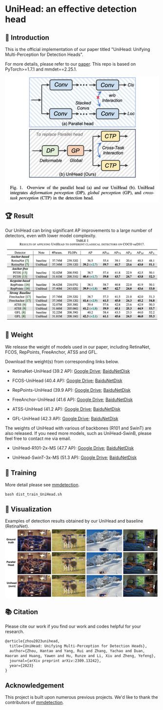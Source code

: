 # UniHead: an effective detection head

## :loudspeaker: Introduction
This is the official implementation of our paper titled "UniHead: Unifying Multi-Perception for Detection
Heads".

For more details, please refer to our [paper](https://arxiv.org/pdf/2309.13242.pdf). This repo is based on PyTorch>=1.7.1 and mmdet==2.25.1.

<img src="resources/Overview.png">

## :trophy: Result
Our UniHead can bring significant AP improvements to a large number of detectors, even with lower model complexity.
<img src="resources/UniHead_performance.png">

## :open_file_folder: Weight
We release the weight of models used in our paper, including RetinaNet, FCOS, RepPoints, FreeAnchor, ATSS and GFL.  

Download the weight(s) from corresponding links below.
 - RetinaNet-UniHead (39.2 AP): [Google Drive](https://drive.google.com/file/d/1iouS_uP0O6h39ZLafJhxw9CzZnPAasD3/view?usp=drive_link); [BaiduNetDisk](https://pan.baidu.com/s/1kNz784AJa57VpyTbs-fEXw?pwd=hrzu)

  - FCOS-UniHead (40.4 AP): [Google Drive](https://drive.google.com/file/d/1UNzChmpBffOHwbXZDCaz8ou3Oz_WPgY2/view?usp=drive_link); [BaiduNetDisk](https://pan.baidu.com/s/1gBsxBDIdlcbkI7-gptd51Q?pwd=jieu)

  - RepPoints-UniHead (39.9 AP): [Google Drive](https://drive.google.com/file/d/1I8whN9bz3412zj90qdyGF8LYH0mgZ4Sl/view?usp=drive_link); [BaiduNetDisk](https://pan.baidu.com/s/1NGCsISSRVieC0TfKTL196w?pwd=2t2c)

  - FreeAnchor-UniHead (41.6 AP): [Google Drive](https://drive.google.com/file/d/1Vz5OBrrZHgpLZVw_uQjPsJOLmIAihIRb/view?usp=drive_link); [BaiduNetDisk](https://pan.baidu.com/s/1D4E35grbOB-Za7pnj_jr3Q?pwd=9vsf)

  - ATSS-UniHead (41.2 AP): [Google Drive](https://drive.google.com/file/d/1v9Nq0uJQ_cAyeZZ6_YQm5NYko5AVaLMT/view?usp=drive_link); [BaiduNetDisk](https://pan.baidu.com/s/16n_vF9l5eFSPaW4PaPJ2dg?pwd=p3wi)

  - GFL-UniHead (42.3 AP): [Google Drive](https://drive.google.com/file/d/1W_Qjbt5c1DS-LpyHIyHpBV-dPu-fESyq/view?usp=drive_link); [BaiduNetDisk](https://pan.baidu.com/s/1-dFLWBPuxzW8pyFcmRQn_A?pwd=2m5g)

The weights of UniHead with various of backbones (R101 and SwinT) are also released. If you need more models, such as UniHead-SwinB, please feel free to contact me via email.

  - UniHead-R101-2x-MS (47.7 AP): [Google Drive](https://drive.google.com/file/d/1yxLkTc-JZqTf7X3EHDZxr6D_EaiKdFch/view?usp=drive_link); [BaiduNetDisk](https://pan.baidu.com/s/1Ph2zoXntVQjk93apjqTDgw?pwd=t5pj)

  - UniHead-SwinT-3x-MS (51.3 AP): [Google Drive](https://drive.google.com/file/d/16r_l8qkIJXYmlizI-qfqyoERYyeAExnG/view?usp=drive_link); [BaiduNetDisk](https://pan.baidu.com/s/1F1-McR4axFIIy-3Zsvalrw?pwd=wbtj)

## 🚀 Training
More detail please see [mmdetection](https://github.com/open-mmlab/mmdetection).
```
bash dist_train_UniHead.sh
```

## :ferris_wheel: Visualization

Examples of detection results obtained by our UniHead and baseline (RetinaNet).
<img src="resources/UniHead_vis.png">

## 📚  Citation
Please cite our work if you find our work and codes helpful for your research.
```
@article{zhou2023unihead,
  title={UniHead: Unifying Multi-Perception for Detection Heads},
  author={Zhou, Hantao and Yang, Rui and Zhang, Yachao and Duan, Haoran and Huang, Yawen and Hu, Runze and Li, Xiu and Zheng, Yefeng},
  journal={arXiv preprint arXiv:2309.13242},
  year={2023}
}
```

## Acknowledgement

This project is built upon numerous previous projects. We'd like to thank the contributors of [mmdetection](https://github.com/open-mmlab/mmdetection).
